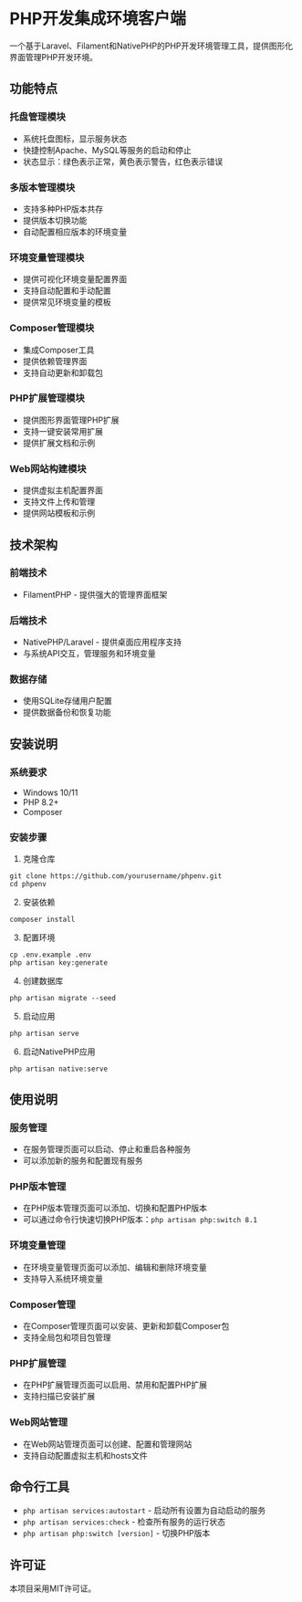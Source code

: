 # PHP开发集成环境客户端

一个基于Laravel、Filament和NativePHP的PHP开发环境管理工具，提供图形化界面管理PHP开发环境。

## 功能特点

### 托盘管理模块
- 系统托盘图标，显示服务状态
- 快捷控制Apache、MySQL等服务的启动和停止
- 状态显示：绿色表示正常，黄色表示警告，红色表示错误

### 多版本管理模块
- 支持多种PHP版本共存
- 提供版本切换功能
- 自动配置相应版本的环境变量

### 环境变量管理模块
- 提供可视化环境变量配置界面
- 支持自动配置和手动配置
- 提供常见环境变量的模板

### Composer管理模块
- 集成Composer工具
- 提供依赖管理界面
- 支持自动更新和卸载包

### PHP扩展管理模块
- 提供图形界面管理PHP扩展
- 支持一键安装常用扩展
- 提供扩展文档和示例

### Web网站构建模块
- 提供虚拟主机配置界面
- 支持文件上传和管理
- 提供网站模板和示例

## 技术架构

### 前端技术
- FilamentPHP - 提供强大的管理界面框架

### 后端技术
- NativePHP/Laravel - 提供桌面应用程序支持
- 与系统API交互，管理服务和环境变量

### 数据存储
- 使用SQLite存储用户配置
- 提供数据备份和恢复功能

## 安装说明

### 系统要求
- Windows 10/11
- PHP 8.2+
- Composer

### 安装步骤

1. 克隆仓库
```
git clone https://github.com/yourusername/phpenv.git
cd phpenv
```

2. 安装依赖
```
composer install
```

3. 配置环境
```
cp .env.example .env
php artisan key:generate
```

4. 创建数据库
```
php artisan migrate --seed
```

5. 启动应用
```
php artisan serve
```

6. 启动NativePHP应用
```
php artisan native:serve
```

## 使用说明

### 服务管理
- 在服务管理页面可以启动、停止和重启各种服务
- 可以添加新的服务和配置现有服务

### PHP版本管理
- 在PHP版本管理页面可以添加、切换和配置PHP版本
- 可以通过命令行快速切换PHP版本：`php artisan php:switch 8.1`

### 环境变量管理
- 在环境变量管理页面可以添加、编辑和删除环境变量
- 支持导入系统环境变量

### Composer管理
- 在Composer管理页面可以安装、更新和卸载Composer包
- 支持全局包和项目包管理

### PHP扩展管理
- 在PHP扩展管理页面可以启用、禁用和配置PHP扩展
- 支持扫描已安装扩展

### Web网站管理
- 在Web网站管理页面可以创建、配置和管理网站
- 支持自动配置虚拟主机和hosts文件

## 命令行工具

- `php artisan services:autostart` - 启动所有设置为自动启动的服务
- `php artisan services:check` - 检查所有服务的运行状态
- `php artisan php:switch [version]` - 切换PHP版本

## 许可证

本项目采用MIT许可证。
